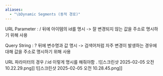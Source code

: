 ```yaml
---
aliases:
  - "\bDynamic Segments (동적 경로)"
---
```

URL Parameter : / 뒤에 아이템의 id를 명시 
-> 잘 변경되지 않는 값을 주소로 명시하기 위해 사용 

Query String : ? 뒤에 변수명과 값 명시 
-> 검색어처럼 자주 변경이 발생하는 경우에 대해 값을 주소로 명시하기 위해 사용


URL 파라미터의 경우 /:id 이렇게 명시를 해줘야함 . 
![[스크린샷 2025-02-05 오전 10.22.29.png]]
![[스크린샷 2025-02-05 오전 10.28.45.png]]